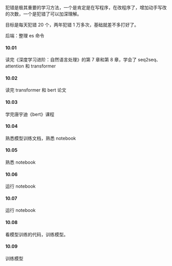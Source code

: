 
犯错是极其重要的学习方法，一个是肯定是在写程序，在改程序了，增加动手写改的次数，一个是犯错了可以加深理解。  

目标是每天犯错 20 个，两年犯错 1 万多次，基础就差不多打好了。

后端：整理 es 命令  


#### 10.01  

读完《深度学习进阶：自然语言处理》的第 7 章和第 8 章，学会了 seq2seq、attention 和 transformer  


#### 10.02  

读完 transformer 和 bert 论文  


#### 10.03  

学完唐宇迪《bert》课程  


#### 10.04  

熟悉模型训练文档，熟悉 notebook  


#### 10.05  

熟悉 notebook  


#### 10.06  

运行 notebook   


#### 10.07  

运行 notebook  


#### 10.08  

看模型训练的代码，训练模型。  


#### 10.09  

训练模型  



